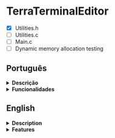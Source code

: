 # TerraTerminalEditor

- [X] Utilities.h
- [ ] Utilities.c
- [ ] Main.c
- [ ] Dynamic memory allocation testing

## Português
<details>
  <summary><b>Descrição<b></summary>
</details>
<details>
  <summary><b>Funcionalidades<b></summary>
</details>

## English
<details>
  <summary><b>Description<b></summary>
</details>
<details>
  <summary><b>Features<b></summary>
</details>
